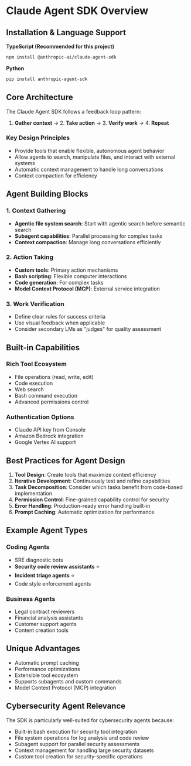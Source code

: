 # Claude Agent SDK Overview

## Installation & Language Support

**TypeScript (Recommended for this project)**
```bash
npm install @anthropic-ai/claude-agent-sdk
```

**Python**
```bash
pip install anthropic-agent-sdk
```

## Core Architecture

The Claude Agent SDK follows a feedback loop pattern:
1. **Gather context** → 2. **Take action** → 3. **Verify work** → 4. **Repeat**

### Key Design Principles
- Provide tools that enable flexible, autonomous agent behavior
- Allow agents to search, manipulate files, and interact with external systems
- Automatic context management to handle long conversations
- Context compaction for efficiency

## Agent Building Blocks

### 1. Context Gathering
- **Agentic file system search**: Start with agentic search before semantic search
- **Subagent capabilities**: Parallel processing for complex tasks
- **Context compaction**: Manage long conversations efficiently

### 2. Action Taking
- **Custom tools**: Primary action mechanisms
- **Bash scripting**: Flexible computer interactions
- **Code generation**: For complex tasks
- **Model Context Protocol (MCP)**: External service integration

### 3. Work Verification
- Define clear rules for success criteria
- Use visual feedback when applicable
- Consider secondary LMs as "judges" for quality assessment

## Built-in Capabilities

### Rich Tool Ecosystem
- File operations (read, write, edit)
- Code execution
- Web search
- Bash command execution
- Advanced permissions control

### Authentication Options
- Claude API key from Console
- Amazon Bedrock integration
- Google Vertex AI support

## Best Practices for Agent Design

1. **Tool Design**: Create tools that maximize context efficiency
2. **Iterative Development**: Continuously test and refine capabilities
3. **Task Decomposition**: Consider which tasks benefit from code-based implementation
4. **Permission Control**: Fine-grained capability control for security
5. **Error Handling**: Production-ready error handling built-in
6. **Prompt Caching**: Automatic optimization for performance

## Example Agent Types

### Coding Agents
- SRE diagnostic bots
- **Security code review assistants** ⭐
- **Incident triage agents** ⭐
- Code style enforcement agents

### Business Agents
- Legal contract reviewers
- Financial analysis assistants
- Customer support agents
- Content creation tools

## Unique Advantages
- Automatic prompt caching
- Performance optimizations
- Extensible tool ecosystem
- Supports subagents and custom commands
- Model Context Protocol (MCP) integration

## Cybersecurity Agent Relevance

The SDK is particularly well-suited for cybersecurity agents because:
- Built-in bash execution for security tool integration
- File system operations for log analysis and code review
- Subagent support for parallel security assessments
- Context management for handling large security datasets
- Custom tool creation for security-specific operations